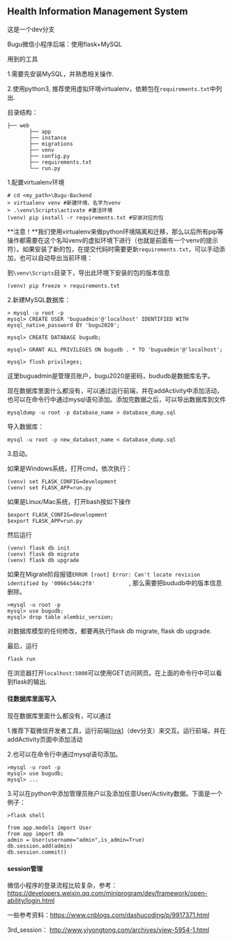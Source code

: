 ## Health Information Management System

这是一个dev分支

Bugu微信小程序后端：使用flask+MySQL

用到的工具

1.需要先安装MySQL，并熟悉相关操作.

2.使用python3, 推荐使用虚拟环境virtualenv，依赖包在`requirements.txt`中列出.



目录结构：

```
├── web
       ├── app
       ├── instance
       ├── migrations
       ├── venv
       ├── config.py
       ├── requirements.txt
       └── run.py
```

1.配置virtualenv环境

```
# cd <my_path>\Bugu-Backend
> virtualenv venv #新建环境，名字为venv
> .\venv\Scripts\activate #激活环境 
(venv) pip install -r requirements.txt #安装对应的包
```

**注意！**我们使用virtualenv来做python环境隔离和迁移，那么以后所有pip等操作都需要在这个名叫venv的虚拟环境下进行（也就是前面有一个venv的提示符）。如果安装了新的包，在提交代码时需要更新`requirements.txt`，可以手动添加，也可以自动导出当前环境：

到`\venv\Scripts`目录下，导出此环境下安装的包的版本信息 

```
(venv) pip freeze > requirements.txt
```

2.新建MySQL数据库：

```
> mysql -u root -p
mysql> CREATE USER 'buguadmin'@'localhost' IDENTIFIED WITH mysql_native_password BY 'bugu2020';

mysql> CREATE DATABASE bugudb;

mysql> GRANT ALL PRIVILEGES ON bugudb . * TO 'buguadmin'@'localhost';

mysql> flush privileges;

```

这里buguadmin是管理员账户，bugu2020是密码，bududb是数据库名字。

现在数据库里面什么都没有，可以通过运行前端，并在addActivity中添加活动，也可以在命令行中通过mysql语句添加。添加完数据之后，可以导出数据库到文件

```
mysqldump -u root -p database_name > database_dump.sql
```

导入数据库：

```
mysql -u root -p new_databast_name < database_dump.sql
```

3.启动。

如果是Windows系统，打开cmd，依次执行：

```
(venv) set FLASK_CONFIG=development
(venv) set FLASK_APP=run.py
```

如果是Linux/Mac系统，打开bash按如下操作

```
$export FLASK_CONFIG=development
$export FLASK_APP=run.py
```

然后运行

```
(venv) flask db init
(venv) flask db migrate
(venv) flask db upgrade

```

如果在Migrate阶段报错`ERROR [root] Error: Can't locate revision identified by '0066c544c2f8'           `, 那么需要把bududb中的版本信息删除。

```
>mysql -u root -p
mysql> use bugudb;
mysql> drop table alembic_version;
```

对数据库模型的任何修改，都要再执行flask db migrate, flask db upgrade. 

最后，运行

```
flask run
```

在浏览器打开`localhost:5000`可以使用GET访问网页。在上面的命令行中可以看到flask的输出.





#### 往数据库里面写入

现在数据库里面什么都没有，可以通过

1.推荐下载微信开发者工具，运行前端[[link](https://github.com/BuguTeam/Bugu)]（dev分支）来交互。运行前端，并在addActivity页面中添加活动

2.也可以在命令行中通过mysql语句添加。

```
>mysql -u root -p
mysql> use bugudb;
mysql> ...
```

3.可以在python中添加管理员账户以及添加任意User/Activity数据。下面是一个例子：

```
>flask shell

from app.models import User
from app import db
admin = User(username="admin",is_admin=True)
db.session.add(admin)
db.session.commit()
```





#### session管理

微信小程序的登录流程比较复杂，参考： https://developers.weixin.qq.com/miniprogram/dev/framework/open-ability/login.html 

一些参考资料：https://www.cnblogs.com/dashucoding/p/9917371.html 

3rd_session：  http://www.yiyongtong.com/archives/view-5954-1.html 

 

